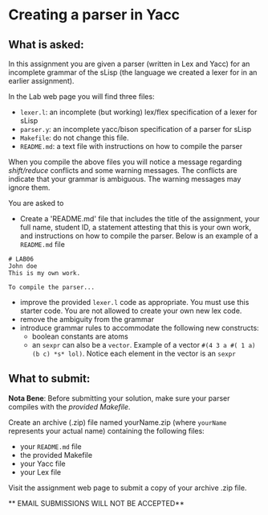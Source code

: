 # Creating a parser in Yacc

## What is asked:

In this assignment you are given a parser (written in Lex and Yacc) for an incomplete grammar of the sLisp  (the language we created a lexer for in an earlier assignment).

In the Lab web page you will find three files:
* `lexer.l`: an incomplete (but working) lex/flex specification of a lexer for sLisp
* `parser.y`: an incomplete yacc/bison specification of a parser for sLisp
* `Makefile`: do not change this file.
* `README.md`: a text file with instructions on how to compile the parser

When you compile the above files you will notice a message regarding *shift/reduce* conflicts and some warning messages.  The conflicts are indicate that your grammar is ambiguous. The warning messages may ignore them.

You are asked to
* Create a 'README.md' file that includes  the title of the assignment, your full name,  student ID, a statement attesting that this is your own work, and instructions on how to compile the parser. Below is an example of a `README.md` file
```
# LAB06
John doe
This is my own work.

To compile the parser...
```
* improve the provided `lexer.l` code as appropriate. You must use this starter code. You are not allowed to create your own new lex code.
* remove the ambiguity from the grammar
* introduce grammar rules to accommodate the following new constructs:
  * boolean constants are atoms
  * an `sexpr` can also be a `vector`. Example of a vector `#(4 3 a #( 1 a) (b c) *s* lol)`. Notice each element in the vector is an `sexpr`


## What to submit:

**Nota Bene**: Before submitting your solution, make sure your parser compiles with the *provided Makefile*.

Create an archive (.zip) file named yourName.zip (where `yourName` represents your actual name) containing the following files:
* your `README.md` file
* the provided Makefile
* your Yacc file
* your Lex file

Visit the assignment web page to submit a copy of your archive .zip file.

** EMAIL SUBMISSIONS WILL NOT BE ACCEPTED**
